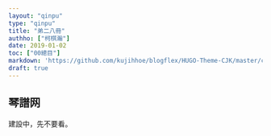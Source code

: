 ```yaml
---
layout: "qinpu"
type: "qinpu"
title: "弟二八冊"
authho: ["柯棋瀚"]
date: 2019-01-02
toc: ["00總目"]
markdown: 'https://github.com/kujihhoe/blogflex/HUGO-Theme-CJK/master/content/qinpu/00table/28.md'
draft: true
---
```



## 琴譜网

建設中，先不要看。
